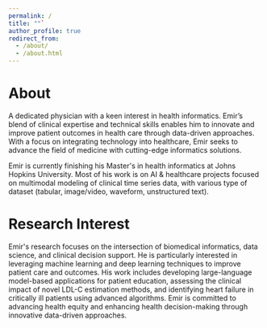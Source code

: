 ```yaml
---
permalink: /
title: ""`
author_profile: true
redirect_from: 
  - /about/
  - /about.html
---
```


<h1 style="font-size:2em;">About</h1>
A dedicated physician with a keen interest in health informatics. Emir’s  blend of clinical expertise and technical skills enables him to innovate and improve patient outcomes in health care through data-driven approaches. With a focus on integrating technology into healthcare, Emir seeks to advance the field of medicine with cutting-edge informatics solutions.

Emir is currently finishing his Master's in health informatics at Johns Hopkins University. Most of his work is on AI & healthcare projects focused on multimodal modeling of clinical time series data, with various type of dataset (tabular, image/video, waveform, unstructured text).

<h1 style="font-size:2em;">Research Interest</h1>
Emir's research focuses on the intersection of biomedical informatics, data science, and clinical decision support. He is particularly interested in leveraging machine learning and deep learning techniques to improve patient care and outcomes. His work includes developing large-language model-based applications for patient education, assessing the clinical impact of novel LDL-C estimation methods, and identifying heart failure in critically ill patients using advanced algorithms. Emir is committed to advancing health equity and enhancing health decision-making through innovative data-driven approaches.


